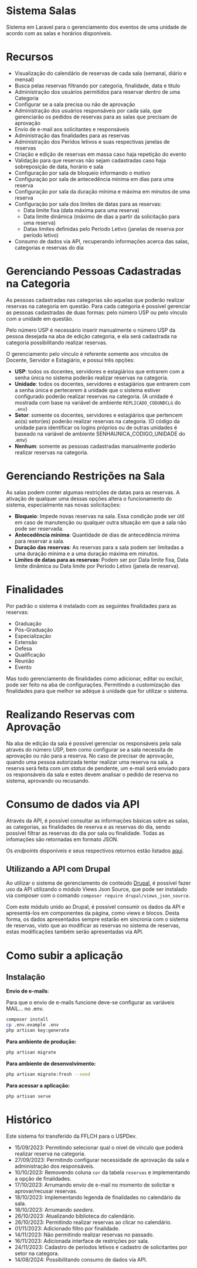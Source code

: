 # Sistema Salas

Sistema em Laravel para o gerenciamento dos eventos de uma unidade de acordo com as salas e horários disponíveis.

# Recursos

- Visualização do calendário de reservas de cada sala (semanal, diário e mensal)
- Busca pelas reservas filtrando por categoria, finalidade, data e título
- Administração dos usuários permitidos para reservar dentro de uma Categoria
- Configurar se a sala precisa ou não de aprovação
- Administração dos usuários responsáveis por cada sala, que gerenciarão os pedidos de reservas para as salas que precisam de aprovação
- Envio de e-mail aos solicitantes e responsáveis
- Administração das finalidades para as reservas
- Administração dos Perídos letivos e suas respectivas janelas de reservas
- Criação e edição de reservas em massa caso haja repetição do evento
- Validação para que reservas não sejam cadastradas caso haja sobreposição de data, horário e sala
- Configuração por sala de bloqueio informando o motivo
- Configuração por sala de antecedência mínima em dias para uma reserva
- Configuração por sala da duração mínima e máxima em minutos de uma reserva
- Configuração por sala dos limites de datas para as reservas:
    - Data limite fixa (data máxima para uma reserva)
    - Data limite dinâmica (máximo de dias a partir da solicitação para uma reserva)
    - Datas limites definidas pelo Período Letivo (janelas de reserva por período letivo)
- Consumo de dados via API, recuperando informações acerca das salas, categorias e reservas do dia
 
# Gerenciando Pessoas Cadastradas na Categoria

As pessoas cadastradas nas categorias são aquelas que poderão realizar reservas na categoria em questão. Para cada categoria é possível gerenciar as pessoas cadastradas de duas formas: pelo número USP ou pelo vínculo com a unidade em questão.

Pelo número USP é necessário inserir manualmente o número USP da pessoa desejada na aba de edição categoria, e ela será cadastrada na categoria possibilitando realizar reservas.

O gerenciamento pelo vínculo é referente somente aos vínculos de Docente, Servidor e Estagiário, e possui três opções:

- **USP**: todos os docentes, servidores e estagiários que entrarem com a senha única no sistema poderão realizar reservas na categoria.
- **Unidade**: todos os docentes, servidores e estagiários que entrarem com a senha única e pertecerem à unidade que o sistema estiver configurado poderão realizar reservas na categoria.
  (A unidade é mostrada com base na variável de ambiente `REPLICADO_CODUNDCLG` do `.env`)
- **Setor**: somente os docentes, servidores e estagiários que pertencem ao(s) setor(es) poderão realizar reservas na categoria.
  (O código da unidade para identificar os logins próprios ou de outras unidades é baseado na variável de ambiente SENHAUNICA_CODIGO_UNIDADE do .env)
- **Nenhum**: somente as pessoas cadastradas manualmente poderão realizar reservas na categoria.

# Gerenciando Restrições na Sala

As salas podem conter algumas restrições de datas para as reservas. A ativação de qualquer uma dessas opções altera o funcionamento do sistema, especialmente nas novas solicitações:

- **Bloqueio**: Impede novas reservas na sala. Essa condição pode ser útil em caso de manutenção ou qualquer outra situação em que a sala não pode ser reservada.
- **Antecedência mínima**: Quantidade de dias de antecedência mínima para reservar a sala.
- **Duração das reservas**: As reservas para a sala podem ser limitadas a uma duração mínima e a uma duração máxima em minutos.
- **Limites de datas para as reservas**: Podem ser por Data limite fixa, Data limite dinâmica ou Data limite por Período Letivo (janela de reserva).

# Finalidades

Por padrão o sistema é instalado com as seguintes finalidades para as reservas:

- Graduação
- Pós-Graduação
- Especialização
- Extensão
- Defesa
- Qualificação
- Reunião
- Evento

Mas todo gerenciamento de finalidades como adicionar, editar ou excluir, pode ser feito na aba de configurações. Permitindo a customização das finalidades para que melhor se adéque à unidade que for utilizar o sistema.

# Realizando Reservas com Aprovação

Na aba de edição da sala é possível gerenciar os responsáveis pela sala através do número USP, bem como configurar se a sala necessita de aprovação ou não para a reserva. No caso de precisar de aprovação, quando uma pessoa autorizada tentar realizar uma reserva na sala, a reserva será feita com um *status* de pendente, um e-mail será enviado para os responsáveis da sala e estes devem analisar o pedido de reserva no sistema, aprovando ou recusando.

# Consumo de dados via API

Através da API, é possível consultar as informações básicas sobre as salas, as categorias, as finalidades de reserva e as reservas do dia, sendo possível filtrar as reservas do dia por sala ou finalidade. Todas as infomações são retornadas em formato JSON.

Os _endpoints_ disponíveis e seus respectivos retornos estão listados [aqui](docs/endpoints_api.md).

## Utilizando a API com Drupal

Ao utilizar o sistema de gerenciamento de conteúdo [Drupal](https://www.drupal.org/), é possível fazer uso da API utilizando o módulo Views Json Source, que pode ser instalado via composer com o comando `composer require drupal/views_json_source`.

Com este módulo unido ao Drupal, é possível consumir os dados da API e apresentá-los em componentes da página, como views e blocos. Desta forma, os dados apresentados sempre estarão em sincronia com o sistema de reservas, visto que ao modificar as reservas no sistema de reservas, estas modificações também serão apresentadas via API.

# Como subir a aplicação

## Instalação

**Envio de e-mails**:

Para que o envio de e-mails funcione deve-se configurar as variáveis MAIL... no .env.

```sh
composer install
cp .env.example .env
php artisan key:generate
```

**Para ambiente de produção:**

```bash
php artisan migrate
```

**Para ambiente de desenvolvimento:**

```bash
php artisan migrate:fresh --seed
```

**Para acessar a aplicação:**

```sh
php artisan serve
```

# Histórico

Este sistema foi transferido da FFLCH para o USPDev.

- 15/09/2023: Permitindo selecionar qual o nível de vínculo que poderá realizar reserva na categoria.
- 27/09/2023: Permitindo configurar necessidade de aprovação da sala e administração dos responsáveis.
- 10/10/2023: Removendo coluna `cor` da tabela `reservas` e implementando a opção de finalidades.
- 17/10/2023: Arrumando envio de e-mail no momento de solicitar e aprovar/recusar reservas.
- 18/10/2023: Implementando legenda de finalidades no calendário da sala.
- 18/10/2023: Arrumando *seeders*.
- 26/10/2023: Atualizando biblioteca do calendário.
- 26/10/2023: Permitindo realizar reservas ao clicar no calendário.
- 01/11/2023: Adicionado filtro por finalidade.
- 14/11/2023: Não permitindo realizar reservas no passado.
- 16/11/2023: Adicionada interface de restrições por sala.
- 24/11/2023: Cadastro de períodos letivos e cadastro de solicitantes por setor na categora.
- 14/08/2024: Possibilitando consumo de dados via API.
